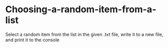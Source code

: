 # Choosing-a-random-item-from-a-list
Select a random item from the list in the given .txt file, write it to a new file, and print it to the console
